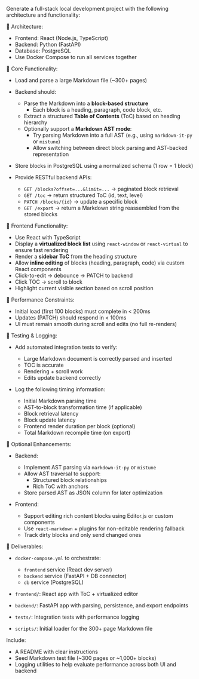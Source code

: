 
Generate a full-stack local development project with the following architecture and functionality:

🔹 Architecture:
- Frontend: React (Node.js, TypeScript)
- Backend: Python (FastAPI)
- Database: PostgreSQL
- Use Docker Compose to run all services together

🔹 Core Functionality:
- Load and parse a large Markdown file (~300+ pages)
- Backend should:
  - Parse the Markdown into a **block-based structure**
    - Each block is a heading, paragraph, code block, etc.
  - Extract a structured **Table of Contents** (ToC) based on heading hierarchy
  - Optionally support a **Markdown AST mode**:
    - Try parsing Markdown into a full AST (e.g., using `markdown-it-py` or `mistune`)
    - Allow switching between direct block parsing and AST-backed representation

- Store blocks in PostgreSQL using a normalized schema (1 row = 1 block)
- Provide RESTful backend APIs:
  - `GET /blocks?offset=...&limit=...` → paginated block retrieval
  - `GET /toc` → return structured ToC (id, text, level)
  - `PATCH /blocks/{id}` → update a specific block
  - `GET /export` → return a Markdown string reassembled from the stored blocks

🔹 Frontend Functionality:
- Use React with TypeScript
- Display a **virtualized block list** using `react-window` or `react-virtual` to ensure fast rendering
- Render a **sidebar ToC** from the heading structure
- Allow **inline editing** of blocks (heading, paragraph, code) via custom React components
- Click-to-edit → debounce → PATCH to backend
- Click TOC → scroll to block
- Highlight current visible section based on scroll position

🔹 Performance Constraints:
- Initial load (first 100 blocks) must complete in < 200ms
- Updates (PATCH) should respond in < 100ms
- UI must remain smooth during scroll and edits (no full re-renders)

🔹 Testing & Logging:
- Add automated integration tests to verify:
  - Large Markdown document is correctly parsed and inserted
  - TOC is accurate
  - Rendering + scroll work
  - Edits update backend correctly

- Log the following timing information:
  - Initial Markdown parsing time
  - AST-to-block transformation time (if applicable)
  - Block retrieval latency
  - Block update latency
  - Frontend render duration per block (optional)
  - Total Markdown recompile time (on export)

🔹 Optional Enhancements:
- Backend:
  - Implement AST parsing via `markdown-it-py` or `mistune`
  - Allow AST traversal to support:
    - Structured block relationships
    - Rich ToC with anchors
  - Store parsed AST as JSON column for later optimization

- Frontend:
  - Support editing rich content blocks using Editor.js or custom components
  - Use `react-markdown` + plugins for non-editable rendering fallback
  - Track dirty blocks and only send changed ones

🔹 Deliverables:
- `docker-compose.yml` to orchestrate:
  - `frontend` service (React dev server)
  - `backend` service (FastAPI + DB connector)
  - `db` service (PostgreSQL)

- `frontend/`: React app with ToC + virtualized editor
- `backend/`: FastAPI app with parsing, persistence, and export endpoints
- `tests/`: Integration tests with performance logging
- `scripts/`: Initial loader for the 300+ page Markdown file

Include:
- A README with clear instructions
- Seed Markdown test file (~300 pages or ~1,000+ blocks)
- Logging utilities to help evaluate performance across both UI and backend